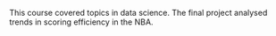 This course covered topics in data science. The final project analysed trends in scoring efficiency in the NBA.
